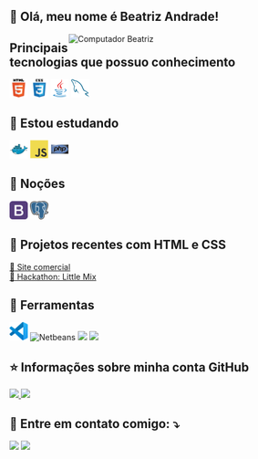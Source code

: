 ## 💜 Olá, meu nome é <strong> Beatriz Andrade!</strong>

<img src="https://raw.githubusercontent.com/MicaelliMedeiros/micaellimedeiros/master/image/computer-illustration.png" min-width="400px" max-width="400px" width="400px" align="right" alt="Computador Beatriz">


 ##  Principais tecnologias que possuo conhecimento
<div>
  <img height="32" src="https://raw.githubusercontent.com/github/explore/80688e429a7d4ef2fca1e82350fe8e3517d3494d/topics/html/html.png" alt="HTML5"/>
  <img height="32" src="https://raw.githubusercontent.com/github/explore/80688e429a7d4ef2fca1e82350fe8e3517d3494d/topics/css/css.png" alt="CSS"/>
  <img height="32" src="https://raw.githubusercontent.com/devicons/devicon/master/icons/java/java-original.svg"> 
  <img height="32" src="https://raw.githubusercontent.com/devicons/devicon/master/icons/mysql/mysql-original.svg"> 
  </div>
  
 ## 🚀 Estou estudando  
   <div>
    <img height="32" src="https://raw.githubusercontent.com/devicons/devicon/master/icons/docker/docker-original.svg">
    <img height="32" src="https://raw.githubusercontent.com/devicons/devicon/master/icons/javascript/javascript-original.svg"> 
    <img height="32" src="https://raw.githubusercontent.com/devicons/devicon/master/icons/php/php-original.svg">
 </div>
  
   ## 🚀 Noções
   <div>
     <img height="32" src="https://raw.githubusercontent.com/github/explore/80688e429a7d4ef2fca1e82350fe8e3517d3494d/topics/bootstrap/bootstrap.png">
     <img height="32" src="https://raw.githubusercontent.com/github/explore/80688e429a7d4ef2fca1e82350fe8e3517d3494d/topics/postgresql/postgresql.png"/>
 </div>
 

## 🚀 Projetos recentes com HTML e CSS
   <div>
    <a href="https://beatriz-andrade09.github.io/site-comercial/" target="_blank">💜 Site comercial </a>
    <br>
    <a href="https://beatriz-andrade09.github.io/Little-Mix/" target="_blank">💜 Hackathon: Little Mix</a> 
 </div>
 
 ## 🚀 Ferramentas
 
 <div>
    <img height="32" src="https://raw.githubusercontent.com/github/explore/80688e429a7d4ef2fca1e82350fe8e3517d3494d/topics/visual-studio-code/visual-studio-code.png" />
    <img height="32" src="https://netbeans.apache.org/images/apache-netbeans.svg?raw=true" alt="Netbeans" />
    <img height="32" src="https://github.com/caidevOficial/Resume/blob/main/media/icons/ubuntu/ubuntu-plain-wordmark.svg?raw=true" />
    <img height="32" src="https://www.vectorlogo.zone/logos/git-scm/git-scm-icon.svg" />
</div>
 
 ## ⭐ Informações sobre minha conta GitHub

<div>
  <a href="https://github.com/beatriz-andrade09">
  <img height="180em"  src="https://github-readme-stats.vercel.app/api/top-langs/?username=beatriz-andrade09&layout=compact&langs_count=7&theme=dracula"/>
  <img height="180em"  src="https://github-readme-stats.vercel.app/api?username=beatriz-andrade09&show_icons=true&theme=dracula&include_all_commits=true&count_private=true"/>
  </a>
</div>

  ## 💌 Entre em contato comigo: ⤵️

  <p >
  <a href="https://mail.google.com/mail/u/0/fs=1&tf=cm&source=mailto&to=Beatrizandrade1032@gmail.com"  target="_blank"  alt="Gmail">
  <img src="https://img.shields.io/badge/-Gmail-FF0000?style=flat-square&labelColor=FF0000&logo=gmail&logoColor=white" /></a>
 
  <a href="https://www.linkedin.com/in/beatriz-andrade-09478515b/" target="_blank" alt="Linkedin">
  <img src="https://img.shields.io/badge/-Linkedin-0e76a8?style=flat-square&logo=Linkedin&logoColor=white" /></a>
</p>

